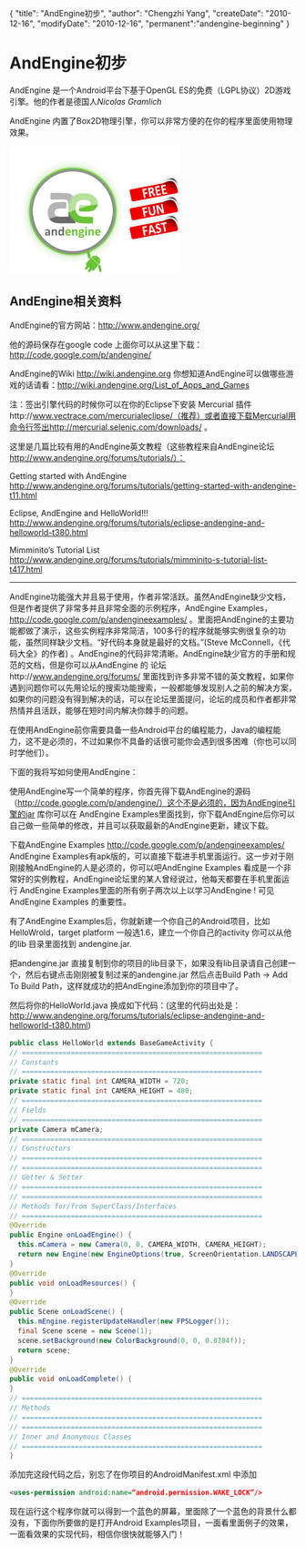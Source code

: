 {
    "title": "AndEngine初步",
    "author": "Chengzhi Yang",
    "createDate": "2010-12-16",
    "modifyDate": "2010-12-16",
    "permanent":"andengine-beginning"
}

# AndEngine初步

AndEngine 是一个Android平台下基于OpenGL ES的免费（LGPL协议）2D游戏引擎。他的作者是德国人*Nicolas Gramlich*

AndEngine 内置了Box2D物理引擎，你可以非常方便的在你的程序里面使用物理效果。

![alt text](../attachment/andengine/logo.png "Logo Title Text 1")

## AndEngine相关资料

AndEngine的官方网站：http://www.andengine.org/

他的源码保存在google code 上面你可以从这里下载：http://code.google.com/p/andengine/

AndEngine的Wiki     http://wiki.andengine.org 你想知道AndEngine可以做哪些游戏的话请看：http://wiki.andengine.org/List_of_Apps_and_Games

注：签出引擎代码的时候你可以在你的Eclipse下安装 Mercurial 插件http://www.vectrace.com/mercurialeclipse/（推荐）或者直接下载Mercurial用命令行签出http://mercurial.selenic.com/downloads/ 。

这里是几篇比较有用的AndEngine英文教程（这些教程来自AndEngine论坛  http://www.andengine.org/forums/tutorials/）：

Getting started with AndEngine  http://www.andengine.org/forums/tutorials/getting-started-with-andengine-t11.html

Eclipse, AndEngine and HelloWorld!!! http://www.andengine.org/forums/tutorials/eclipse-andengine-and-helloworld-t380.html

Mimminito’s Tutorial List http://www.andengine.org/forums/tutorials/mimminito-s-tutorial-list-t417.html

---
AndEngine功能强大并且易于使用，作者非常活跃。虽然AndEngine缺少文档，但是作者提供了非常多并且非常全面的示例程序，AndEngine Examples， http://code.google.com/p/andengineexamples/ 。里面把AndEngine的主要功能都做了演示，这些实例程序非常简洁，100多行的程序就能够实例很复杂的功能，虽然同样缺少文档。“好代码本身就是最好的文档。”(Steve McConnell，《代码大全》的作者) 。AndEngine的代码非常清晰。AndEngine缺少官方的手册和规范的文档，但是你可以从AndEngine 的 论坛http://www.andengine.org/forums/ 里面找到许多非常不错的英文教程，如果你遇到问题你可以先用论坛的搜索功能搜索，一般都能够发现别人之前的解决方案，如果你的问题没有得到解决的话，可以在论坛里面提问，论坛的成员和作者都非常热情并且活跃，能够在短时间内解决你棘手的问题。

在使用AndEngine前你需要具备一些Android平台的编程能力，Java的编程能力，这不是必须的，不过如果你不具备的话很可能你会遇到很多困难（你也可以同时学他们）。

下面的我将写如何使用AndEngine：

使用AndEngine写一个简单的程序，你首先得下载AndEngine的源码（http://code.google.com/p/andengine/）这个不是必须的，因为AndEngine引擎的jar 库你可以在 AndEngine Examples里面找到，你下载AndEngine后你可以自己做一些简单的修改，并且可以获取最新的AndEngine更新，建议下载。

下载AndEngine Examples  http://code.google.com/p/andengineexamples/ AndEngine Examples有apk版的，可以直接下载进手机里面运行。这一步对于刚刚接触AndEngine的人是必须的，你可以吧AndEngine Examples 看成是一个非常好的实例教程，AndEngine论坛里的某人曾经说过，他每天都要在手机里面运行 AndEngine Examples里面的所有例子两次以上以学习AndEngine ! 可见 AndEngine Examples 的重要性。

有了AndEngine Examples后，你就新建一个你自己的Android项目，比如HelloWrold，target platform 一般选1.6，建立一个你自己的activity 你可以从他的lib 目录里面找到 andengine.jar.


把andengine.jar 直接复制到你的项目的lib目录下，如果没有lib目录请自己创建一个，然后右键点击刚刚被复制过来的andengine.jar 然后点击Build Path -> Add To Build Path，这样就成功的把AndEngine添加到你的项目中了。

然后将你的HelloWorld.java 换成如下代码：(这里的代码出处是：http://www.andengine.org/forums/tutorials/eclipse-andengine-and-helloworld-t380.html)

```java
public class HelloWorld extends BaseGameActivity {
// ===========================================================
// Constants
// ===========================================================
private static final int CAMERA_WIDTH = 720;
private static final int CAMERA_HEIGHT = 480;
// ===========================================================
// Fields
// ===========================================================
private Camera mCamera;
// ===========================================================
// Constructors
// ===========================================================
// ===========================================================
// Getter & Setter
// ===========================================================
// ===========================================================
// Methods for/from SuperClass/Interfaces
// ===========================================================
@Override
public Engine onLoadEngine() {
  this.mCamera = new Camera(0, 0, CAMERA_WIDTH, CAMERA_HEIGHT);
  return new Engine(new EngineOptions(true, ScreenOrientation.LANDSCAPE,new   RatioResolutionPolicy(CAMERA_WIDTH, CAMERA_HEIGHT), this.mCamera));
}
@Override
public void onLoadResources() {
}
@Override
public Scene onLoadScene() {
  this.mEngine.registerUpdateHandler(new FPSLogger());
  final Scene scene = new Scene(1);
  scene.setBackground(new ColorBackground(0, 0, 0.8784f));
  return scene;
}
@Override
public void onLoadComplete() {
}
// ===========================================================
// Methods
// ===========================================================
// ===========================================================
// Inner and Anonymous Classes
// ===========================================================
}
```

添加完这段代码之后，别忘了在你项目的AndroidManifest.xml 中添加

```xml
<uses-permission android:name=“android.permission.WAKE_LOCK”/>
```

现在运行这个程序你就可以得到一个蓝色的屏幕，里面除了一个蓝色的背景什么都没有，下面你所要做的是打开Android Examples项目，一面看里面例子的效果，一面看效果的实现代码，相信你很快就能够入门！
